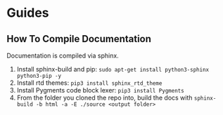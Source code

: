 # Guides

## How To Compile Documentation

Documentation is compiled via sphinx.

1. Install sphinx-build and pip: `sudo apt-get install python3-sphinx python3-pip -y`
2. Install rtd themes: `pip3 install sphinx_rtd_theme`
3. Install Pygments code block lexer: `pip3 install Pygments`
4. From the folder you cloned the repo into, build the docs with `sphinx-build -b html -a -E ./source <output folder>`
